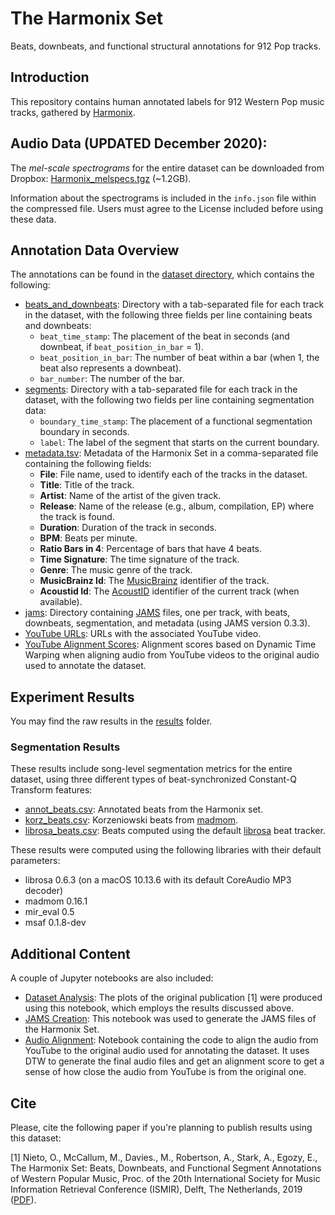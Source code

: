 # The Harmonix Set

Beats, downbeats, and functional structural annotations for 912 Pop tracks.

## Introduction

This repository contains human annotated labels for 912 Western Pop music tracks, gathered by [Harmonix](https://www.harmonixmusic.com/games).

## Audio Data (UPDATED December 2020):

The _mel-scale spectrograms_ for the entire dataset can be downloaded from Dropbox: [Harmonix_melspecs.tgz](https://www.dropbox.com/s/zxnqlx0hxz0lsyc/Harmonix_melspecs.tgz?dl=0) (~1.2GB).

Information about the spectrograms is included in the `info.json` file within the compressed file.
Users must agree to the License included before using these data.

## Annotation Data Overview

The annotations can be found in the [dataset directory](https://github.com/urinieto/harmonixset/tree/master/dataset), which contains the following:

* [beats_and_downbeats](https://github.com/urinieto/harmonixset/tree/master/dataset/beats_and_downbeats): Directory with a tab-separated file for each track in the dataset, with the following three fields per line containing beats and downbeats: 
    - `beat_time_stamp`: The placement of the beat in seconds (and downbeat, if `beat_position_in_bar` = 1).
    - `beat_position_in_bar`: The number of beat within a bar (when 1, the beat also represents a downbeat).
    - `bar_number`: The number of the bar.
* [segments](https://github.com/urinieto/harmonixset/tree/master/dataset/segments): Directory with a tab-separated file for each track in the dataset, with the following two fields per line containing segmentation data:
    - `boundary_time_stamp`: The placement of a functional segmentation boundary in seconds.
    - `label`: The label of the segment that starts on the current boundary.
* [metadata.tsv](https://github.com/urinieto/harmonixset/blob/master/dataset/metadata.csv): Metadata of the Harmonix Set in a comma-separated file containing the following fields:
    - **File**: File name, used to identify each of the tracks in the dataset.
    - **Title**: Title of the track.
    - **Artist**: Name of the artist of the given track.
    - **Release**: Name of the release (e.g., album, compilation, EP) where the track is found.
    - **Duration**: Duration of the track in seconds.
    - **BPM**: Beats per minute.
    - **Ratio Bars in 4**: Percentage of bars that have 4 beats.
    - **Time Signature**: The time signature of the track.
    - **Genre**: The music genre of the track.
    - **MusicBrainz Id**: The [MusicBrainz](https://musicbrainz.org/) identifier of the track.
    - **Acoustid Id**: The [AcoustID](https://acoustid.org/) identifier of the current track (when available).
* [jams](https://github.com/urinieto/harmonixset/tree/master/dataset/jams): Directory containing [JAMS](https://github.com/marl/jams/) files, one per track, with beats, downbeats, segmentation, and metadata (using JAMS version 0.3.3).
* [YouTube URLs](https://github.com/urinieto/harmonixset/blob/master/dataset/youtube_urls.csv): URLs with the associated YouTube video.
* [YouTube Alignment Scores](https://github.com/urinieto/harmonixset/blob/master/dataset/youtube_alignment_scores.csv): Alignment scores based on Dynamic Time Warping when aligning audio from YouTube videos to the original audio used to annotate the dataset.

## Experiment Results

You may find the raw results in the [results](https://github.com/urinieto/harmonixset/tree/master/results/) folder.

### Segmentation Results

These results include song-level segmentation metrics for the entire dataset, using three different types of beat-synchronized Constant-Q Transform features:

* [annot_beats.csv](https://github.com/urinieto/harmonixset/blob/master/results/segmentation/annot_beats.csv): Annotated beats from the Harmonix set.
* [korz_beats.csv](https://github.com/urinieto/harmonixset/blob/master/results/segmentation/korz_beats.csv): Korzeniowski beats from [madmom](https://github.com/CPJKU/madmom).
* [librosa_beats.csv](https://github.com/urinieto/harmonixset/blob/master/results/segmentation/librosa_beats.csv): Beats computed using the default [librosa](https://github.com/librosa/librosa) beat tracker.

These results were computed using the following libraries with their default parameters:

* librosa 0.6.3 (on a macOS 10.13.6 with its default CoreAudio MP3 decoder)
* madmom 0.16.1
* mir\_eval 0.5
* msaf 0.1.8-dev

## Additional Content

A couple of Jupyter notebooks are also included:

* [Dataset Analysis](https://github.com/urinieto/harmonixset/blob/master/notebooks/Dataset%20Analysis.ipynb): The plots of the original publication [1] were produced using this notebook, which employs the results discussed above.
* [JAMS Creation](https://github.com/urinieto/harmonixset/blob/master/notebooks/JAMS%20Creation.ipynb): This notebook was used to generate the JAMS files of the Harmonix Set.
* [Audio Alignment](https://github.com/urinieto/harmonixset/blob/master/notebooks/Audio%20Alignment.ipynb): Notebook containing the code to align the audio from YouTube to the original audio used for annotating the dataset. It uses DTW to generate the final audio files and get an alignment score to get a sense of how close the audio from YouTube is from the original one.


## Cite

Please, cite the following paper if you're planning to publish results using this dataset:

[1] Nieto, O., McCallum, M., Davies., M., Robertson, A., Stark, A., Egozy, E., The Harmonix Set: Beats, Downbeats, and Functional Segment Annotations of Western Popular Music, Proc. of the 20th International Society for Music Information Retrieval Conference (ISMIR), Delft, The Netherlands, 2019 ([PDF](https://ccrma.stanford.edu/~urinieto/MARL/publications/ISMIR2019-Nieto-Harmonix.pdf)).
